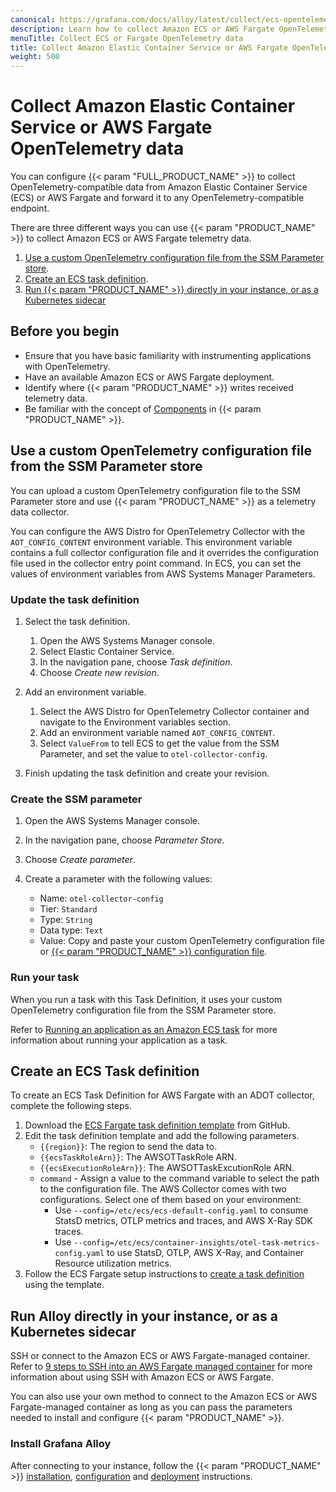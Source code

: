 ```yaml
---
canonical: https://grafana.com/docs/alloy/latest/collect/ecs-opentelemetry-data/
description: Learn how to collect Amazon ECS or AWS Fargate OpenTelemetry data and forward it to any OpenTelemetry-compatible endpoint
menuTitle: Collect ECS or Fargate OpenTelemetry data
title: Collect Amazon Elastic Container Service or AWS Fargate OpenTelemetry data
weight: 500
---
```


# Collect Amazon Elastic Container Service or AWS Fargate OpenTelemetry data

You can configure {{< param "FULL_PRODUCT_NAME" >}} to collect OpenTelemetry-compatible data from Amazon Elastic Container Service (ECS) or AWS Fargate and forward it to any OpenTelemetry-compatible endpoint.

There are three different ways you can use {{< param "PRODUCT_NAME" >}} to collect Amazon ECS or AWS Fargate telemetry data.

1. [Use a custom OpenTelemetry configuration file from the SSM Parameter store](#use-a-custom-opentelemetry-configuration-file-from-the-ssm-parameter-store).
1. [Create an ECS task definition](#create-an-ecs-task-definition).
1. [Run {{< param "PRODUCT_NAME" >}} directly in your instance, or as a Kubernetes sidecar](#run-alloy-directly-in-your-instance-or-as-a-kubernetes-sidecar)

## Before you begin

* Ensure that you have basic familiarity with instrumenting applications with OpenTelemetry.
* Have an available Amazon ECS or AWS Fargate deployment.
* Identify where {{< param "PRODUCT_NAME" >}} writes received telemetry data.
* Be familiar with the concept of [Components][] in {{< param "PRODUCT_NAME" >}}.

## Use a custom OpenTelemetry configuration file from the SSM Parameter store

You can upload a custom OpenTelemetry configuration file to the SSM Parameter store and use {{< param "PRODUCT_NAME" >}} as a telemetry data collector.

You can configure the AWS Distro for OpenTelemetry Collector with the `AOT_CONFIG_CONTENT` environment variable.
This environment variable contains a full collector configuration file and it overrides the configuration file used in the collector entry point command.
In ECS, you can set the values of environment variables from AWS Systems Manager Parameters.

### Update the task definition

1. Select the task definition.

   1. Open the AWS Systems Manager console.
   1. Select Elastic Container Service.
   1. In the navigation pane, choose *Task definition*.
   1. Choose *Create new revision*.

1. Add an environment variable.

   1. Select the AWS Distro for OpenTelemetry Collector container and navigate to the Environment variables section.
   1. Add an environment variable named `AOT_CONFIG_CONTENT`.
   1. Select `ValueFrom` to tell ECS to get the value from the SSM Parameter, and set the value to `otel-collector-config`.

1. Finish updating the task definition and create your revision.

### Create the SSM parameter

1. Open the AWS Systems Manager console.
1. In the navigation pane, choose *Parameter Store*.
1. Choose *Create parameter*.
1. Create a parameter with the following values:

   * Name: `otel-collector-config`
   * Tier: `Standard`
   * Type: `String`
   * Data type: `Text`
   * Value: Copy and paste your custom OpenTelemetry configuration file or [{{< param "PRODUCT_NAME" >}} configuration file][configure].

### Run your task

When you run a task with this Task Definition, it uses your custom OpenTelemetry configuration file from the SSM Parameter store.

Refer to [Running an application as an Amazon ECS task][run] for more information about running your application as a task.

## Create an ECS Task definition

To create an ECS Task Definition for AWS Fargate with an ADOT collector, complete the following steps.

1. Download the [ECS Fargate task definition template][template] from GitHub.
1. Edit the task definition template and add the following parameters.
   * `{{region}}`: The region to send the data to.
   * `{{ecsTaskRoleArn}}`: The AWSOTTaskRole ARN.
   * `{{ecsExecutionRoleArn}}`: The AWSOTTaskExcutionRole ARN.
   * `command` - Assign a value to the command variable to select the path to the configuration file.
     The AWS Collector comes with two configurations. Select one of them based on your environment:
     * Use `--config=/etc/ecs/ecs-default-config.yaml` to consume StatsD metrics, OTLP metrics and traces, and AWS X-Ray SDK traces.
     * Use `--config=/etc/ecs/container-insights/otel-task-metrics-config.yaml` to use StatsD, OTLP, AWS X-Ray, and Container Resource utilization metrics.
1. Follow the ECS Fargate setup instructions to [create a task definition][task] using the template.

## Run Alloy directly in your instance, or as a Kubernetes sidecar

SSH or connect to the Amazon ECS or AWS Fargate-managed container. Refer to [9 steps to SSH into an AWS Fargate managed container][steps] for more information about using SSH with Amazon ECS or AWS Fargate.

You can also use your own method to connect to the Amazon ECS or AWS Fargate-managed container as long as you can pass the parameters needed to install and configure {{< param "PRODUCT_NAME" >}}.

### Install Grafana Alloy

After connecting to your instance, follow the {{< param "PRODUCT_NAME" >}} [installation][install], [configuration][configure] and [deployment][deploy] instructions.

[Components]: https://grafana.com/docs/alloy/<ALLOY_VERSION>/get-started/components
[template]: https://github.com/aws-observability/aws-otel-collector/blob/master/examples/ecs/aws-cloudwatch/ecs-fargate-sidecar.json
[configure]: https://grafana.com/docs/alloy/<ALLOY_VERSION>/configure/
[steps]: https://medium.com/ci-t/9-steps-to-ssh-into-an-aws-fargate-managed-container-46c1d5f834e2
[install]: https://grafana.com/docs/alloy/<ALLOY_VERSION>/set-up/install/linux/
[deploy]: https://grafana.com/docs/alloy/<ALLOY_VERSION>/set-up/deploy/
[task]: https://docs.aws.amazon.com/AmazonECS/latest/developerguide/task_definitions.html
[run]: https://docs.aws.amazon.com/AmazonECS/latest/developerguide/standalone-task-create.html
